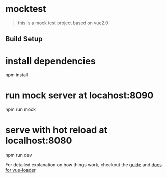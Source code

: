 # mocktest

> this is a mock test project based on vue2.0

## Build Setup


# install dependencies
npm install

# run mock server at locahost:8090
npm run mock

# serve with hot reload at localhost:8080
npm run dev





For detailed explanation on how things work, checkout the [guide](http://vuejs-templates.github.io/webpack/) and [docs for vue-loader](http://vuejs.github.io/vue-loader).
